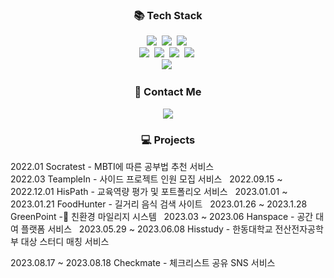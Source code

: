

<h3 align="center">📚 Tech Stack </h3>
<p align="center">
  <img src="https://img.shields.io/badge/Java-007396?style=flat-square&logo=Java&logoColor=white"/></a>&nbsp
  <img src="https://img.shields.io/badge/C++-blue?style=flat-square"/></a>&nbsp 
  <img src="https://img.shields.io/badge/Javascript-ffb13b?style=flat-square&logo=javascript&logoColor=white"/></a>&nbsp 
  <br>
  <img src="https://img.shields.io/badge/Spring-6DB33F?style=flat-square&logo=Spring&logoColor=white"/></a>&nbsp
  <img src="https://img.shields.io/badge/SpringBoot-6DB33F?style=flat-square&logo=SpringBoot&logoColor=white"/></a>&nbsp 
  <img src="https://img.shields.io/badge/JPA-green?style=flat-square&"/></a>&nbsp 
  <img src="https://img.shields.io/badge/React-61DAFB?style=flat-square&logo=React&logoColor=white"/></a>&nbsp

  <br>
  <img src="https://img.shields.io/badge/Mysql-E6B91E?style=flat-square&logo=MySql&logoColor=white"/></a>&nbsp 
   

</p>


<h3 align="center">🌈 Contact Me </h3>

<p align="center">
  <a href="mailto:inhyeok38@gmail.com"><img src="https://img.shields.io/badge/Gmail-d14836?style=flat-square&logo=Gmail&logoColor=white&link=kimhyein7110@gmail.com"/></a>
</p>


<h3 align="center">💻 Projects </h3>
2022.01 Socratest - MBTI에 따른 공부법 추천 서비스  <br>
2022.03 TeampleIn - 사이드 프로젝트 인원 모집 서비스 &nbsp
2022.09.15 ~ 2022.12.01 HisPath - 교육역량 평가 및 포트폴리오 서비스 &nbsp
2023.01.01 ~ 2023.01.21 FoodHunter - 길거리 음식 검색 사이트 &nbsp
2023.01.26 ~ 2023.1.28 GreenPoint - 친환경 마일리지 시스템 &nbsp
2023.03 ~ 2023.06 Hanspace - 공간 대여 플랫폼 서비스 &nbsp
2023.05.29 ~ 2023.06.08 Hisstudy - 한동대학교 전산전자공학부 대상 스터디 매칭 서비스

2023.08.17 ~ 2023.08.18 Checkmate - 체크리스트 공유 SNS 서비스
